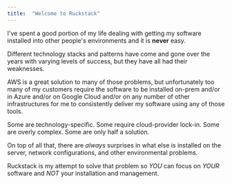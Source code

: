 ```yaml
---
title:  "Welcome to Ruckstack"
---
```


I've spent a good portion of my life dealing with getting my software installed into other people's environments and it is **never** easy.

Different technology stacks and patterns have come and gone over the years with varying levels of success, but they have all had their weaknesses.

AWS is a great solution to many of those problems, but unfortunately too many of my customers require the software to be installed on-prem 
and/or in Azure and/or on Google Cloud and/or on any number of other infrastructures for me to consistently deliver my software using any of those tools.   

Some are technology-specific. Some require cloud-provider lock-in. Some are overly complex. Some are only half a solution.

On top of all that, there are *always* surprises in what else is installed on the server, network configurations, and other environmental problems.

Ruckstack is my attempt to solve that problem so *YOU* can focus on *YOUR* software and *NOT* your installation and management.